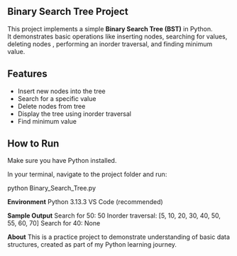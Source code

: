 ## Binary Search Tree Project

This project implements a simple **Binary Search Tree (BST)** in Python.  
It demonstrates basic operations like inserting nodes, searching for values, deleting nodes , performing an inorder traversal, and finding minimum value.

## Features
- Insert new nodes into the tree
- Search for a specific value
- Delete nodes from tree
- Display the tree using inorder traversal
- Find minimum value

## How to Run
Make sure you have Python installed.

In your terminal, navigate to the project folder and run:

python Binary_Search_Tree.py

**Environment**
Python 3.13.3
VS Code (recommended)

**Sample Output**
Search for 50: 50
Inorder traversal: [5, 10, 20, 30, 40, 50, 55, 60, 70]
Search for 40: None

**About**
This is a practice project to demonstrate understanding of basic data structures, created as part of my Python learning journey.
